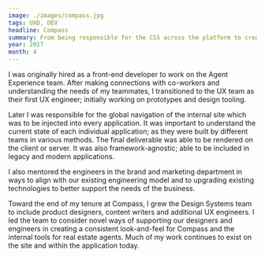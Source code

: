 ```yaml
---
image: ./images/compass.jpg
tags: UXD, DEV
headline: Compass
summary: From being responsible for the CSS across the platform to creating the framework-agnostic global navigation for our products, I earned influence across the organization from nearly every angle. A leader among design and engineering teams and well known throughout the company as a person who delivered quality results.
year: 2017
month: 4
---
```

I was originally hired as a front-end developer to work on the Agent Experience team. After making connections with co-workers and understanding the needs of my teammates, I transitioned to the UX team as their first UX engineer; initially working on prototypes and design tooling.

Later I was responsible for the global navigation of the internal site which was to be injected into every application. It was important to understand the current state of each individual application; as they were built by different teams in various methods. The final deliverable was able to be rendered on the client or server. It was also framework-agnostic; able to be included in legacy and modern applications.

I also mentored the engineers in the brand and marketing department in ways to align with our existing engineering model and to upgrading existing technologies to better support the needs of the business.

Toward the end of my tenure at Compass, I grew the Design Systems team to include product designers, content writers and additional UX engineers. I led the team to consider novel ways of supporting our designers and engineers in creating a consistent look-and-feel for Compass and the internal tools for real estate agents. Much of my work continues to exist on the site and within the application today.